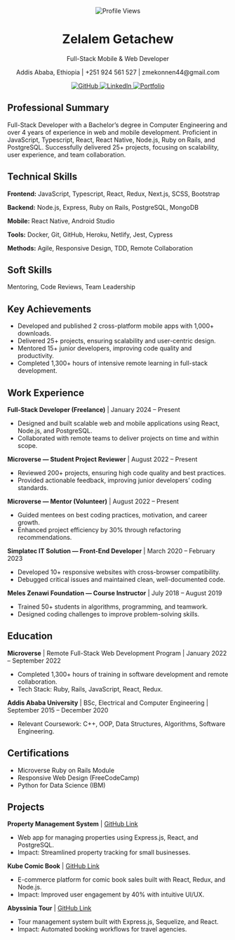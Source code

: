 <p align="center">
  <img src="https://komarev.com/ghpvc/?username=zmekonnen251&label=Profile%20views&color=0e75b6&style=plastic" alt="Profile Views" />
</p>

<h1 align="center">Zelalem Getachew</h1>

<p align="center">Full-Stack Mobile & Web Developer</p>

<p align="center">
  Addis Ababa, Ethiopia | +251 924 561 527 | zmekonnen44@gmail.com 
</p>

<p align="center">
  <a href="https://github.com/zmekonnen251" target="_blank" rel="noopener noreferrer">
    <img src="https://img.shields.io/badge/GitHub-%23181717.svg?style=for-the-badge&logo=github&logoColor=white" alt="GitHub" />
  </a>
  <a href="https://www.linkedin.com/in/zelalem-g-mekonnen" target="_blank" rel="noopener noreferrer">
    <img src="https://img.shields.io/badge/LinkedIn-%230077B5.svg?style=for-the-badge&logo=linkedin&logoColor=white" alt="LinkedIn" />
  </a>
  <a href="https://zmekonnen251.vercel.app/" target="_blank" rel="noopener noreferrer">
    <img src="https://img.shields.io/badge/Portfolio-%23000000.svg?style=for-the-badge&logo=vercel&logoColor=white" alt="Portfolio" />
  </a>
</p>


## Professional Summary

Full-Stack Developer with a Bachelor’s degree in Computer Engineering and over 4 years of experience in web and mobile development. Proficient in JavaScript, Typescript, React, React Native, Node.js, Ruby on Rails, and PostgreSQL. Successfully delivered 25+ projects, focusing on scalability, user experience, and team collaboration.


## Technical Skills

**Frontend:** JavaScript, Typescript, React, Redux, Next.js, SCSS, Bootstrap

**Backend:** Node.js, Express, Ruby on Rails, PostgreSQL, MongoDB

**Mobile:** React Native, Android Studio

**Tools:** Docker, Git, GitHub, Heroku, Netlify, Jest, Cypress

**Methods:** Agile, Responsive Design, TDD, Remote Collaboration


## Soft Skills

Mentoring, Code Reviews, Team Leadership


## Key Achievements

* Developed and published 2 cross-platform mobile apps with 1,000+ downloads.
* Delivered 25+ projects, ensuring scalability and user-centric design.
* Mentored 15+ junior developers, improving code quality and productivity.
* Completed 1,300+ hours of intensive remote learning in full-stack development.


## Work Experience

**Full-Stack Developer (Freelance)** | January 2024 – Present

* Designed and built scalable web and mobile applications using React, Node.js, and PostgreSQL.
* Collaborated with remote teams to deliver projects on time and within scope.

**Microverse — Student Project Reviewer** | August 2022 – Present

* Reviewed 200+ projects, ensuring high code quality and best practices.
* Provided actionable feedback, improving junior developers’ coding standards.

**Microverse — Mentor (Volunteer)** | August 2022 – Present

* Guided mentees on best coding practices, motivation, and career growth.
* Enhanced project efficiency by 30% through refactoring recommendations.

**Simplatec IT Solution — Front-End Developer** | March 2020 – February 2023

* Developed 10+ responsive websites with cross-browser compatibility.
* Debugged critical issues and maintained clean, well-documented code.

**Meles Zenawi Foundation — Course Instructor** | July 2018 – August 2019

* Trained 50+ students in algorithms, programming, and teamwork.
* Designed coding challenges to improve problem-solving skills.


## Education

**Microverse** | Remote Full-Stack Web Development Program | January 2022 – September 2022

* Completed 1,300+ hours of training in software development and remote collaboration.
* Tech Stack: Ruby, Rails, JavaScript, React, Redux.

**Addis Ababa University** | BSc, Electrical and Computer Engineering | September 2015 – December 2020

* Relevant Coursework: C++, OOP, Data Structures, Algorithms, Software Engineering.


## Certifications

* Microverse Ruby on Rails Module
* Responsive Web Design (FreeCodeCamp)
* Python for Data Science (IBM)


## Projects

**Property Management System** | [GitHub Link](insert-github-link-here)

* Web app for managing properties using Express.js, React, and PostgreSQL.
* Impact: Streamlined property tracking for small businesses.

**Kube Comic Book** | [GitHub Link](insert-github-link-here)

* E-commerce platform for comic book sales built with React, Redux, and Node.js.
* Impact: Improved user engagement by 40% with intuitive UI/UX.

**Abyssinia Tour** | [GitHub Link](insert-github-link-here)

* Tour management system built with Express.js, Sequelize, and React.
* Impact: Automated booking workflows for travel agencies.
